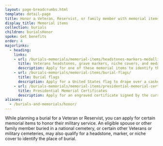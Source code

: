 ```yaml
---
layout: page-breadcrumbs.html
template: detail-page
title: Honor a Veteran, Reservist, or family member with memorial items
display_title: Memorial items
collection: burials
children: burialsHonor
spoke: Get benefits
order: 4
majorlinks:
  - heading:
    links:
    - url: /burials-memorials/memorial-items/headstones-markers-medallions/
      title: Veterans headstones, grave markers, niche covers, and medallions
      description: Apply for one of these memorial items to identify the burial place of a Veteran or eligible spouse or other family member.
    - url: /burials-memorials/memorial-items/burial-flags/
      title: Burial flags
      description: Apply for a United States flag to drape over a casket or coffin or place with an urn.
    - url: /burials-memorials/memorial-items/presidential-memorial-certificates/
      title: Presidential Memorial Certificates
      description: Apply for an engraved certificate signed by the current president.
aliases:
  - /burials-and-memorials/honor/
---
```

<div class="va-introtext">
While planning a burial for a Veteran or Reservist, you can apply for certain memorial items to honor their military service. An eligible spouse or other family member buried in a national cemetery, or certain other Veterans or military cemeteries, may also qualify for a headstone, marker, or niche cover to identify the place of burial.

</div>
